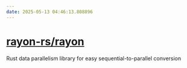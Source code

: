 ```yaml
---
date: 2025-05-13 04:46:13.808896
---
```


# [rayon-rs/rayon](https://github.com/rayon-rs/rayon)

Rust data parallelism library for easy sequential-to-parallel conversion